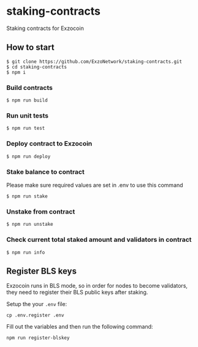 # staking-contracts

Staking contracts for Exzocoin

## How to start

```shell
$ git clone https://github.com/ExzoNetwork/staking-contracts.git
$ cd staking-contracts
$ npm i
```

### Build contracts

```shell
$ npm run build
```

### Run unit tests

```shell
$ npm run test
```

### Deploy contract to Exzocoin

```shell
$ npm run deploy
```

### Stake balance to contract

Please make sure required values are set in .env to use this command

```shell
$ npm run stake
```

### Unstake from contract

```shell
$ npm run unstake
```

### Check current total staked amount and validators in contract

```shell
$ npm run info
```

## Register BLS keys
Exzocoin runs in BLS mode, so in order for nodes to become validators, they need to register their BLS public keys after staking.

Setup the your `.env` file:
```
cp .env.register .env
```

Fill out the variables and then run the following command:
```
npm run register-blskey
```